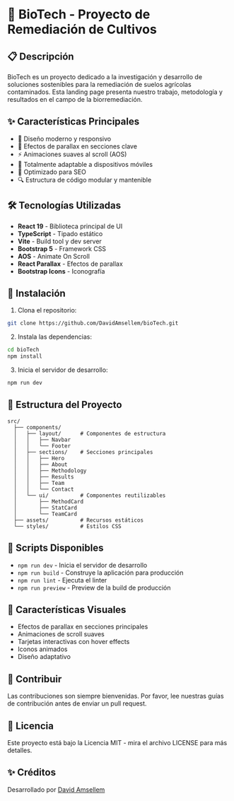 # 🌱 BioTech - Proyecto de Remediación de Cultivos

## 📋 Descripción
BioTech es un proyecto dedicado a la investigación y desarrollo de soluciones sostenibles para la remediación de suelos agrícolas contaminados. Esta landing page presenta nuestro trabajo, metodología y resultados en el campo de la biorremediación.

## ✨ Características Principales
- 🎨 Diseño moderno y responsivo
- 🔄 Efectos de parallax en secciones clave
- ⚡ Animaciones suaves al scroll (AOS)
- 📱 Totalmente adaptable a dispositivos móviles
- 🎯 Optimizado para SEO
- 🔍 Estructura de código modular y mantenible

## 🛠️ Tecnologías Utilizadas
- **React 19** - Biblioteca principal de UI
- **TypeScript** - Tipado estático
- **Vite** - Build tool y dev server
- **Bootstrap 5** - Framework CSS
- **AOS** - Animate On Scroll
- **React Parallax** - Efectos de parallax
- **Bootstrap Icons** - Iconografía

## 🔧 Instalación

1. Clona el repositorio:
```bash
git clone https://github.com/DavidAmsellem/bioTech.git
```

2. Instala las dependencias:
```bash
cd bioTech
npm install
```

3. Inicia el servidor de desarrollo:
```bash
npm run dev
```

## 📂 Estructura del Proyecto
```
src/
  ├── components/
  │   ├── layout/      # Componentes de estructura
  │   │   ├── Navbar
  │   │   └── Footer
  │   ├── sections/    # Secciones principales
  │   │   ├── Hero
  │   │   ├── About
  │   │   ├── Methodology
  │   │   ├── Results
  │   │   ├── Team
  │   │   └── Contact
  │   └── ui/          # Componentes reutilizables
  │       ├── MethodCard
  │       ├── StatCard
  │       └── TeamCard
  ├── assets/          # Recursos estáticos
  └── styles/          # Estilos CSS
```

## 🚀 Scripts Disponibles

- `npm run dev` - Inicia el servidor de desarrollo
- `npm run build` - Construye la aplicación para producción
- `npm run lint` - Ejecuta el linter
- `npm run preview` - Preview de la build de producción

## 🎨 Características Visuales
- Efectos de parallax en secciones principales
- Animaciones de scroll suaves
- Tarjetas interactivas con hover effects
- Iconos animados
- Diseño adaptativo

## 🤝 Contribuir
Las contribuciones son siempre bienvenidas. Por favor, lee nuestras guías de contribución antes de enviar un pull request.

## 📄 Licencia
Este proyecto está bajo la Licencia MIT - mira el archivo LICENSE para más detalles.

## ✨ Créditos
Desarrollado por [David Amsellem](https://github.com/DavidAmsellem)

